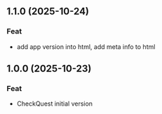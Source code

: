 ## 1.1.0 (2025-10-24)

### Feat

- add app version into html, add meta info to html

## 1.0.0 (2025-10-23)

### Feat

- CheckQuest initial version
